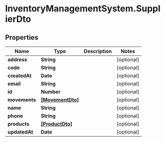 # InventoryManagementSystem.SupplierDto

## Properties
Name | Type | Description | Notes
------------ | ------------- | ------------- | -------------
**address** | **String** |  | [optional] 
**code** | **String** |  | [optional] 
**createdAt** | **Date** |  | [optional] 
**email** | **String** |  | [optional] 
**id** | **Number** |  | [optional] 
**movements** | [**[MovementDto]**](MovementDto.md) |  | [optional] 
**name** | **String** |  | [optional] 
**phone** | **String** |  | [optional] 
**products** | [**[ProductDto]**](ProductDto.md) |  | [optional] 
**updatedAt** | **Date** |  | [optional] 


